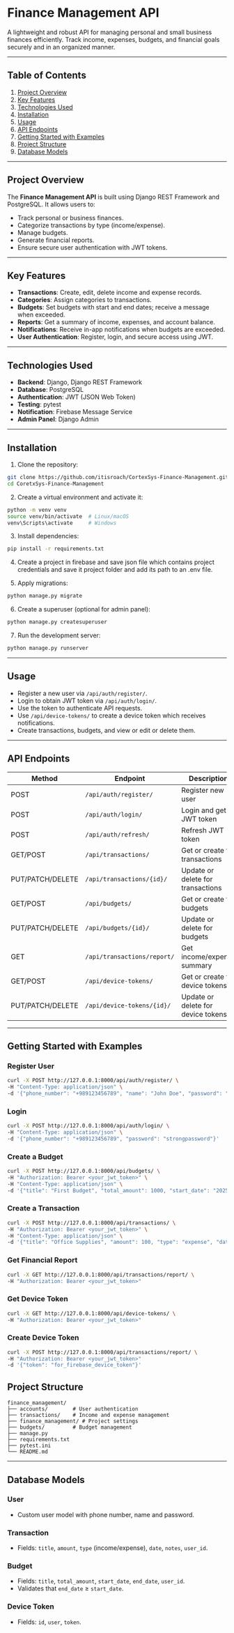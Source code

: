 # Finance Management API

A lightweight and robust API for managing personal and small business finances efficiently. Track income, expenses, budgets, and financial goals securely and in an organized manner.

---

## Table of Contents

1. [Project Overview](#project-overview)
2. [Key Features](#key-features)
3. [Technologies Used](#technologies-used)
4. [Installation](#installation)
5. [Usage](#usage)
6. [API Endpoints](#api-endpoints)
7. [Getting Started with Examples](#getting-started-with-examples)
8. [Project Structure](#project-structure)
9. [Database Models](#database-models)

---

## Project Overview

The **Finance Management API** is built using Django REST Framework and PostgreSQL. It allows users to:

* Track personal or business finances.
* Categorize transactions by type (income/expense).
* Manage budgets.
* Generate financial reports.
* Ensure secure user authentication with JWT tokens.

---

## Key Features

* **Transactions**: Create, edit, delete income and expense records.
* **Categories**: Assign categories to transactions.
* **Budgets**: Set budgets with start and end dates; receive a message when exceeded.
* **Reports**: Get a summary of income, expenses, and account balance.
* **Notifications**: Receive in-app notifications when budgets are exceeded.
* **User Authentication**: Register, login, and secure access using JWT.

---

## Technologies Used

* **Backend**: Django, Django REST Framework
* **Database**: PostgreSQL
* **Authentication**: JWT (JSON Web Token)
* **Testing**: pytest
* **Notification**: Firebase Message Service
* **Admin Panel**: Django Admin

---

## Installation

1. Clone the repository:

```bash
git clone https://github.com/itisroach/CortexSys-Finance-Management.git
cd CoretxSys-Finance-Management
```

2. Create a virtual environment and activate it:

```bash
python -m venv venv
source venv/bin/activate  # Linux/macOS
venv\Scripts\activate     # Windows
```

3. Install dependencies:

```bash
pip install -r requirements.txt
```

4. Create a project in firebase and save json file which contains project credentials and save it project folder and add its path to an .env file.

5. Apply migrations:

```bash
python manage.py migrate
```
6. Create a superuser (optional for admin panel):

```bash
python manage.py createsuperuser
```

7. Run the development server:

```bash
python manage.py runserver
```

---

## Usage

* Register a new user via `/api/auth/register/`.
* Login to obtain JWT token via `/api/auth/login/`.
* Use the token to authenticate API requests.
* Use `/api/device-tokens/` to create a device token which receives notifications. 
* Create transactions, budgets, and view or edit or delete them.

---

## API Endpoints

| Method              | Endpoint                    | Description                |
| ------------------- | --------------------------- | -------------------------- |
| POST                | `/api/auth/register/`       | Register new user          |
| POST                | `/api/auth/login/`          | Login and get JWT token    |
| POST                | `/api/auth/refresh/`        | Refresh JWT token          |
| GET/POST            | `/api/transactions/`        | Get or create for transactions      |
| PUT/PATCH/DELETE    | `/api/transactions/{id}/`   | Update or delete for transactions      |
| GET/POST            | `/api/budgets/`             | Get or create for budgets           |
| PUT/PATCH/DELETE    | `/api/budgets/{id}/`        | Update or delete for budgets           |
| GET                 | `/api/transactions/report/` | Get income/expense summary |
| GET/POST            | `/api/device-tokens/`             | Get or create for device tokens           |
| PUT/PATCH/DELETE    | `/api/device-tokens/{id}/`   | Update or delete for device tokens      |

---

## Getting Started with Examples

### Register User

```bash
curl -X POST http://127.0.0.1:8000/api/auth/register/ \
-H "Content-Type: application/json" \
-d '{"phone_number": "+989123456789", "name": "John Doe", "password": "strongpassword"}'
```

### Login

```bash
curl -X POST http://127.0.0.1:8000/api/auth/login/ \
-H "Content-Type: application/json" \
-d '{"phone_number": "+989123456789", "password": "strongpassword"}'
```

### Create a Budget

```bash
curl -X POST http://127.0.0.1:8000/api/budgets/ \
-H "Authorization: Bearer <your_jwt_token>" \
-H "Content-Type: application/json" \
-d '{"title": "First Budget", "total_amount": 1000, "start_date": "2025-01-01", "end_date": "2025-01-31"}'
```

### Create a Transaction

```bash
curl -X POST http://127.0.0.1:8000/api/transactions/ \
-H "Authorization: Bearer <your_jwt_token>" \
-H "Content-Type: application/json" \
-d '{"title": "Office Supplies", "amount": 100, "type": "expense", "date": "2025-01-05"}'
```

### Get Financial Report

```bash
curl -X GET http://127.0.0.1:8000/api/transactions/report/ \
-H "Authorization: Bearer <your_jwt_token>"
```

### Get Device Token

```bash
curl -X GET http://127.0.0.1:8000/api/device-tokens/ \
-H "Authorization: Bearer <your_jwt_token>"
```

### Create Device Token

```bash
curl -X POST http://127.0.0.1:8000/api/transactions/report/ \
-H "Authorization: Bearer <your_jwt_token>"
-d '{"token": "for_firebase_device_token"}'
```

## Project Structure

```
finance_management/
├── accounts/        # User authentication
├── transactions/    # Income and expense management
├── finance_management/ # Project settings
├── budgets/         # Budget management
├── manage.py
├── requirements.txt
├── pytest.ini
└── README.md
```

---

## Database Models

### User

* Custom user model with phone number, name and password.

### Transaction

* Fields: `title`, `amount`, `type` (income/expense), `date`, `notes`, `user_id`.

### Budget

* Fields: `title`, `total_amount`, `start_date`, `end_date`, `user_id`.
* Validates that `end_date` ≥ `start_date`.

### Device Token

* Fields: `id`, `user`, `token`.
